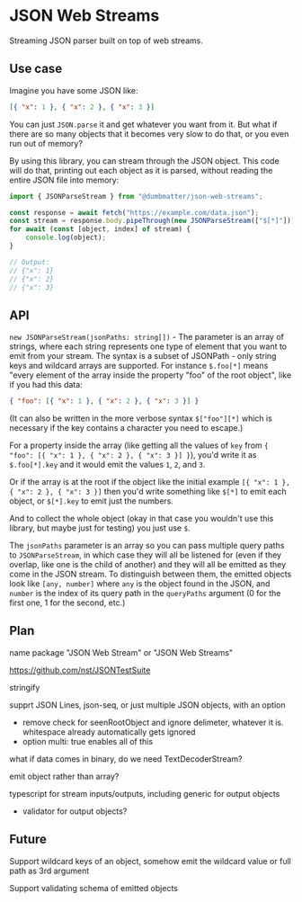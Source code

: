 # JSON Web Streams

Streaming JSON parser built on top of web streams.

## Use case

Imagine you have some JSON like:

```json
[{ "x": 1 }, { "x": 2 }, { "x": 3 }]
```

You can just `JSON.parse` it and get whatever you want from it. But what if there are so many objects that it becomes very slow to do that, or you even run out of memory?

By using this library, you can stream through the JSON object. This code will do that, printing out each object as it is parsed, without reading the entire JSON file into memory:

```js
import { JSONParseStream } from "@dumbmatter/json-web-streams";

const response = await fetch("https://example.com/data.json");
const stream = response.body.pipeThrough(new JSONParseStream(["$[*]"]));
for await (const [object, index] of stream) {
	console.log(object);
}

// Output:
// {"x": 1}
// {"x": 2}
// {"x": 3}
```

## API

`new JSONParseStream(jsonPaths: string[])` - The parameter is an array of strings, where each string represents one type of element that you want to emit from your stream. The syntax is a subset of JSONPath - only string keys and wildcard arrays are supported. For instance `$.foo[*]` means "every element of the array inside the property "foo" of the root object", like if you had this data:

```json
{ "foo": [{ "x": 1 }, { "x": 2 }, { "x": 3 }] }
```

(It can also be written in the more verbose syntax `$["foo"][*]` which is necessary if the key contains a character you need to escape.)

For a property inside the array (like getting all the values of `key` from `{ "foo": [{ "x": 1 }, { "x": 2 }, { "x": 3 }] }`), you'd write it as `$.foo[*].key` and it would emit the values `1`, `2`, and `3`.

Or if the array is at the root if the object like the initial example `[{ "x": 1 }, { "x": 2 }, { "x": 3 }]` then you'd write something like `$[*]` to emit each object, or `$[*].key` to emit just the numbers.

And to collect the whole object (okay in that case you wouldn't use this library, but maybe just for testing) you just use `$`.

The `jsonPaths` parameter is an array so you can pass multiple query paths to `JSONParseStream`, in which case they will all be listened for (even if they overlap, like one is the child of another) and they will all be emitted as they come in the JSON stream. To distinguish between them, the emitted objects look like `[any, number]` where `any` is the object found in the JSON, and `number` is the index of its query path in the `queryPaths` argument (0 for the first one, 1 for the second, etc.)

## Plan

name package "JSON Web Stream" or "JSON Web Streams"

https://github.com/nst/JSONTestSuite

stringify

supprt JSON Lines, json-seq, or just multiple JSON objects, with an option

- remove check for seenRootObject and ignore delimeter, whatever it is. whitespace already automatically gets ignored
- option multi: true enables all of this

what if data comes in binary, do we need TextDecoderStream?

emit object rather than array?

typescript for stream inputs/outputs, including generic for output objects

- validator for output objects?

## Future

Support wildcard keys of an object, somehow emit the wildcard value or full path as 3rd argument

Support validating schema of emitted objects
